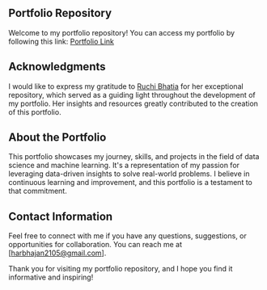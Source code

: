 ## Portfolio Repository

Welcome to my portfolio repository! You can access my portfolio by following this link: [Portfolio Link](https://harbhajan21.github.io/portfolio/)

## Acknowledgments

I would like to express my gratitude to [Ruchi Bhatia](https://github.com/ruch798) for her exceptional repository, which served as a guiding light throughout the development of my portfolio. Her insights and resources greatly contributed to the creation of this portfolio.

## About the Portfolio

This portfolio showcases my journey, skills, and projects in the field of data science and machine learning. It's a representation of my passion for leveraging data-driven insights to solve real-world problems. I believe in continuous learning and improvement, and this portfolio is a testament to that commitment.

## Contact Information

Feel free to connect with me if you have any questions, suggestions, or opportunities for collaboration. You can reach me at [harbhajan2105@gmail.com].

Thank you for visiting my portfolio repository, and I hope you find it informative and inspiring!

